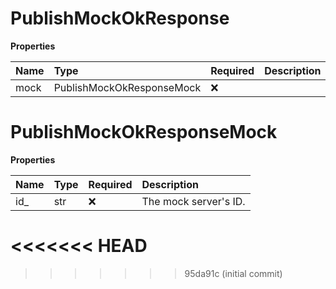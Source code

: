 # PublishMockOkResponse

**Properties**

| Name | Type                      | Required | Description |
| :--- | :------------------------ | :------- | :---------- |
| mock | PublishMockOkResponseMock | ❌       |             |

# PublishMockOkResponseMock

**Properties**

| Name | Type | Required | Description           |
| :--- | :--- | :------- | :-------------------- |
| id\_ | str  | ❌       | The mock server's ID. |
<<<<<<< HEAD
=======

<!-- This file was generated by liblab | https://liblab.com/ -->
>>>>>>> 95da91c (initial commit)
